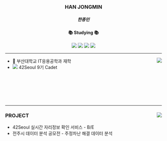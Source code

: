 <div align="center">
  <h3>HAN JONGMIN</h3>
  <h5>한종민</h5>
  <h4>📚 Studying 📚</h4>
  <img src="https://img.shields.io/badge/Spring-6DB33F?style=flat-square&logo=spring&logoColor=white"/>
  <img src="https://img.shields.io/badge/Spring%20Boot-6DB33F?style=flat-square&logo=springBoot&logoColor=white"/>
  <img src="https://img.shields.io/badge/C-A8B9CC?style=flat-square&logo=C&logoColor=black"/>
  <img src="https://img.shields.io/badge/C++-00599C?style=flat-square&logo=cplusplus&logoColor=white"/>
</div>
<hr>

<div>
  <a href="https://solved.ac/tim4974"><img align="right" src="http://mazassumnida.wtf/api/v2/generate_badge?boj=tim4974&theme=dark"/></a>
  <ul>
    <li> 🏫 부산대학교 IT응용공학과 재학</li>
    <li> <img src="https://img.shields.io/badge/Seoul-000000?style=flat-square&logo=42&logoColor=FFFFFF"/>  42Seoul 9기 Cadet </li>
  </ul>
  <br>
  <br>
  <br>
  <br>
  <br>
</div>
<hr>
<div>
  <a><img align="right" src="https://github-readme-stats.vercel.app/api?username=Hanjjong&show_icons=true&theme=radical"/></a>
  <h3>PROJECT</h3>
  <ul>
    <li> 42Seoul 실시간 자리정보 확인 서비스 - B/E </li>
    <li> 전주시 데이터 분석 공모전 - 주정차난 해결 데이터 분석 </li>
  </ul>
</div>
